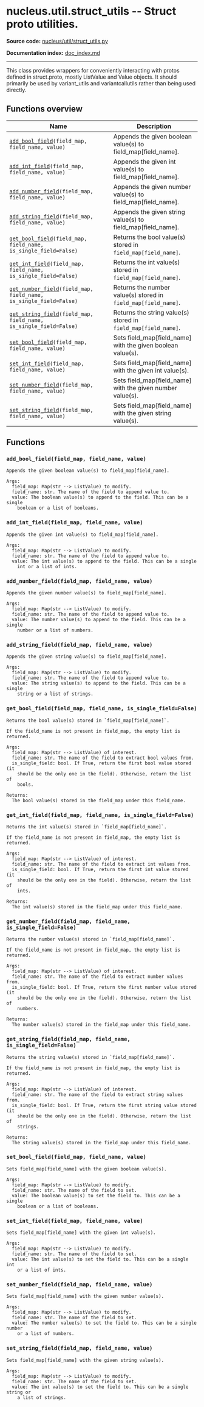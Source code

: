# nucleus.util.struct_utils -- Struct proto utilities.
**Source code:** [nucleus/util/struct_utils.py](https://github.com/google/nucleus/tree/master/nucleus/util/struct_utils.py)

**Documentation index:** [doc_index.md](../../doc_index.md)

---
This class provides wrappers for conveniently interacting with protos defined
in struct.proto, mostly ListValue and Value objects. It should primarily be used
by variant_utils and variantcallutils rather than being used directly.

## Functions overview
Name | Description
-----|------------
[`add_bool_field`](#add_bool_field)`(field_map, field_name, value)` | Appends the given boolean value(s) to field_map[field_name].
[`add_int_field`](#add_int_field)`(field_map, field_name, value)` | Appends the given int value(s) to field_map[field_name].
[`add_number_field`](#add_number_field)`(field_map, field_name, value)` | Appends the given number value(s) to field_map[field_name].
[`add_string_field`](#add_string_field)`(field_map, field_name, value)` | Appends the given string value(s) to field_map[field_name].
[`get_bool_field`](#get_bool_field)`(field_map, field_name, is_single_field=False)` | Returns the bool value(s) stored in `field_map[field_name]`.
[`get_int_field`](#get_int_field)`(field_map, field_name, is_single_field=False)` | Returns the int value(s) stored in `field_map[field_name]`.
[`get_number_field`](#get_number_field)`(field_map, field_name, is_single_field=False)` | Returns the number value(s) stored in `field_map[field_name]`.
[`get_string_field`](#get_string_field)`(field_map, field_name, is_single_field=False)` | Returns the string value(s) stored in `field_map[field_name]`.
[`set_bool_field`](#set_bool_field)`(field_map, field_name, value)` | Sets field_map[field_name] with the given boolean value(s).
[`set_int_field`](#set_int_field)`(field_map, field_name, value)` | Sets field_map[field_name] with the given int value(s).
[`set_number_field`](#set_number_field)`(field_map, field_name, value)` | Sets field_map[field_name] with the given number value(s).
[`set_string_field`](#set_string_field)`(field_map, field_name, value)` | Sets field_map[field_name] with the given string value(s).

## Functions
<a name="add_bool_field"></a>
### `add_bool_field(field_map, field_name, value)`
```
Appends the given boolean value(s) to field_map[field_name].

Args:
  field_map: Map(str --> ListValue) to modify.
  field_name: str. The name of the field to append value to.
  value: The boolean value(s) to append to the field. This can be a single
    boolean or a list of booleans.
```

<a name="add_int_field"></a>
### `add_int_field(field_map, field_name, value)`
```
Appends the given int value(s) to field_map[field_name].

Args:
  field_map: Map(str --> ListValue) to modify.
  field_name: str. The name of the field to append value to.
  value: The int value(s) to append to the field. This can be a single
    int or a list of ints.
```

<a name="add_number_field"></a>
### `add_number_field(field_map, field_name, value)`
```
Appends the given number value(s) to field_map[field_name].

Args:
  field_map: Map(str --> ListValue) to modify.
  field_name: str. The name of the field to append value to.
  value: The number value(s) to append to the field. This can be a single
    number or a list of numbers.
```

<a name="add_string_field"></a>
### `add_string_field(field_map, field_name, value)`
```
Appends the given string value(s) to field_map[field_name].

Args:
  field_map: Map(str --> ListValue) to modify.
  field_name: str. The name of the field to append value to.
  value: The string value(s) to append to the field. This can be a single
    string or a list of strings.
```

<a name="get_bool_field"></a>
### `get_bool_field(field_map, field_name, is_single_field=False)`
```
Returns the bool value(s) stored in `field_map[field_name]`.

If the field_name is not present in field_map, the empty list is returned.

Args:
  field_map: Map(str --> ListValue) of interest.
  field_name: str. The name of the field to extract bool values from.
  is_single_field: bool. If True, return the first bool value stored (it
    should be the only one in the field). Otherwise, return the list of
    bools.

Returns:
  The bool value(s) stored in the field_map under this field_name.
```

<a name="get_int_field"></a>
### `get_int_field(field_map, field_name, is_single_field=False)`
```
Returns the int value(s) stored in `field_map[field_name]`.

If the field_name is not present in field_map, the empty list is returned.

Args:
  field_map: Map(str --> ListValue) of interest.
  field_name: str. The name of the field to extract int values from.
  is_single_field: bool. If True, return the first int value stored (it
    should be the only one in the field). Otherwise, return the list of
    ints.

Returns:
  The int value(s) stored in the field_map under this field_name.
```

<a name="get_number_field"></a>
### `get_number_field(field_map, field_name, is_single_field=False)`
```
Returns the number value(s) stored in `field_map[field_name]`.

If the field_name is not present in field_map, the empty list is returned.

Args:
  field_map: Map(str --> ListValue) of interest.
  field_name: str. The name of the field to extract number values from.
  is_single_field: bool. If True, return the first number value stored (it
    should be the only one in the field). Otherwise, return the list of
    numbers.

Returns:
  The number value(s) stored in the field_map under this field_name.
```

<a name="get_string_field"></a>
### `get_string_field(field_map, field_name, is_single_field=False)`
```
Returns the string value(s) stored in `field_map[field_name]`.

If the field_name is not present in field_map, the empty list is returned.

Args:
  field_map: Map(str --> ListValue) of interest.
  field_name: str. The name of the field to extract string values from.
  is_single_field: bool. If True, return the first string value stored (it
    should be the only one in the field). Otherwise, return the list of
    strings.

Returns:
  The string value(s) stored in the field_map under this field_name.
```

<a name="set_bool_field"></a>
### `set_bool_field(field_map, field_name, value)`
```
Sets field_map[field_name] with the given boolean value(s).

Args:
  field_map: Map(str --> ListValue) to modify.
  field_name: str. The name of the field to set.
  value: The boolean value(s) to set the field to. This can be a single
    boolean or a list of booleans.
```

<a name="set_int_field"></a>
### `set_int_field(field_map, field_name, value)`
```
Sets field_map[field_name] with the given int value(s).

Args:
  field_map: Map(str --> ListValue) to modify.
  field_name: str. The name of the field to set.
  value: The int value(s) to set the field to. This can be a single int
    or a list of ints.
```

<a name="set_number_field"></a>
### `set_number_field(field_map, field_name, value)`
```
Sets field_map[field_name] with the given number value(s).

Args:
  field_map: Map(str --> ListValue) to modify.
  field_name: str. The name of the field to set.
  value: The number value(s) to set the field to. This can be a single number
    or a list of numbers.
```

<a name="set_string_field"></a>
### `set_string_field(field_map, field_name, value)`
```
Sets field_map[field_name] with the given string value(s).

Args:
  field_map: Map(str --> ListValue) to modify.
  field_name: str. The name of the field to set.
  value: The int value(s) to set the field to. This can be a single string or
    a list of strings.
```

